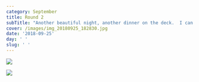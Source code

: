 ```yaml
---
category: September
title: Round 2
subTitle: "Another beautiful night, another dinner on the deck.  I can't get enough of these two together.  \U0001F499"
cover: /images/img_20180925_182830.jpg
date: '2018-09-25'
day: ' '
slug: ' '
---
```

![](/images/img_20180925_182830.jpg)

![](/images/00100dportrait_00100_burst20180925182837716_cover.jpg)
